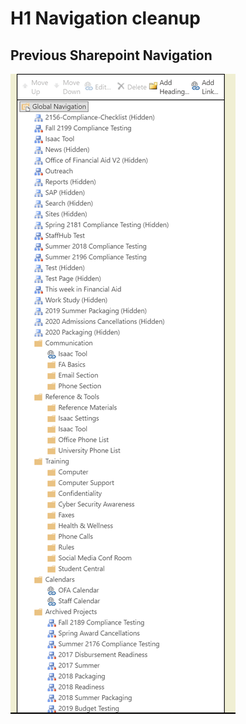 # H1 Navigation cleanup

## Previous Sharepoint Navigation


![Navigation cluttered through subsites](nav1.PNG)
